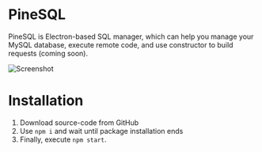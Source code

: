 # PineSQL
PineSQL is Electron-based SQL manager, which can help you manage your MySQL database, execute remote code, and use constructor to build requests (coming soon).

![Screenshot](https://raw.githubusercontent.com/ivan770/pinesql/master/img/screenshot1.png)

# Installation
1. Download source-code from GitHub
2. Use `npm i` and wait until package installation ends
3. Finally, execute `npm start`.
